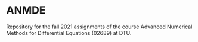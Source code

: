 # ANMDE
Repository for the fall 2021 assignments of the course Advanced Numerical Methods for Differential Equations (02689) at DTU. 
